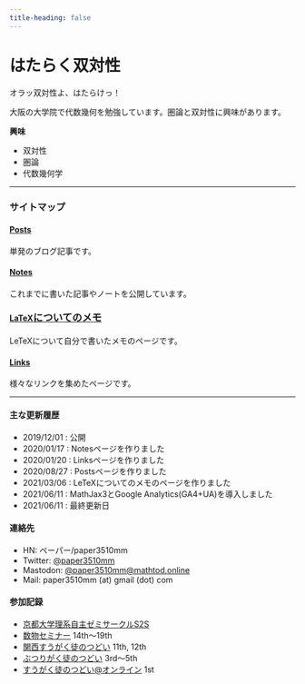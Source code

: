 ```yaml
---
title-heading: false
---
```


# はたらく双対性
<!-- 
layout: default
title: はたらく双対性 
<a href=”/pdf/sample.pdf” onClick=”gtag(‘event’, ‘pdf_view’, {‘event_category’: ‘download’, ‘event_label’: ‘sample’});“> sample pdf </a>
-->


オラッ双対性よ、はたらけっ！


大阪の大学院で代数幾何を勉強しています。圏論と双対性に興味があります。


<strong>興味</strong>
- 双対性
- 圏論
- 代数幾何学

---
### サイトマップ

#### <a href="/posts">Posts</a>
単発のブログ記事です。


#### <a href="/notes">Notes</a>
これまでに書いた記事やノートを公開しています。

#### <a href="/latex">LaTeX<span style="font-size:13pt;">についてのメモ</span></a>
LeTeXについて自分で書いたメモのページです。

#### <a href="/links">Links</a>
様々なリンクを集めたページです。
  

---
#### <span style="font-size:11pt;">主な更新履歴</span>
- 2019/12/01 : 公開
- 2020/01/17 : Notesページを作りました
- 2020/01/20 : Linksページを作りました
- 2020/08/27 : Postsページを作りました
- 2021/03/06 : LeTeXについてのメモのページを作りました
- 2021/06/11 : MathJax3とGoogle Analytics(GA4+UA)を導入しました
- 2021/06/11 : 最終更新日

#### <span style="font-size:11pt;">連絡先</span>
- HN: ペーパー/paper3510mm
- Twitter: [@paper3510mm](https://twitter.com/paper3510mm)
- Mastodon: [@paper3510mm@mathtod.online](https://mathtod.online/@paper3510mm)
- Mail: paper3510mm (at) gmail (dot) com

#### <span style="font-size:11pt;">参加記録</span>
- [京都大学理系自主ゼミサークルS2S](http://s2s.undefin.net/wiki/?FrontPage)
- [数物セミナー](http://physmathseminar.web.fc2.com/) 14th～19th
- [関西すうがく徒のつどい](https://kansaimath.tenasaku.com/) 11th, 12th
- [ぶつりがく徒のつどい](http://physicstsudoi.client.jp/) 3rd～5th
- [すうがく徒のつどい@オンライン](https://tsudoionline.netlify.app/) 1st